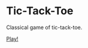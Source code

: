 # Tic-Tack-Toe

Classical game of tic-tack-toe.

[Play!](https://alltherath.github.io/Tic-Tack-Toe/)
